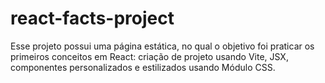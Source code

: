 # react-facts-project
Esse projeto possui uma página estática, no qual o objetivo foi praticar os primeiros conceitos em React: criação de projeto usando Vite, JSX, componentes personalizados e estilizados usando Módulo CSS.
